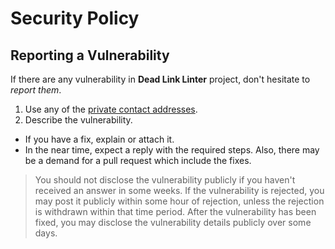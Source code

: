 # Security Policy

## Reporting a Vulnerability

If there are any vulnerability in **Dead Link Linter** project, don't hesitate to _report them_.

1. Use any of the [private contact addresses](https://github.com/DannyMassa/dead-link-linter#support).
2. Describe the vulnerability.

- If you have a fix, explain or attach it.
- In the near time, expect a reply with the required steps. Also, there may be a demand for a pull request which include the fixes.

> You should not disclose the vulnerability publicly if you haven't received an answer in some weeks.
> If the vulnerability is rejected, you may post it publicly within some hour of rejection, unless the rejection is withdrawn within that time period.
> After the vulnerability has been fixed, you may disclose the vulnerability details publicly over some days.
